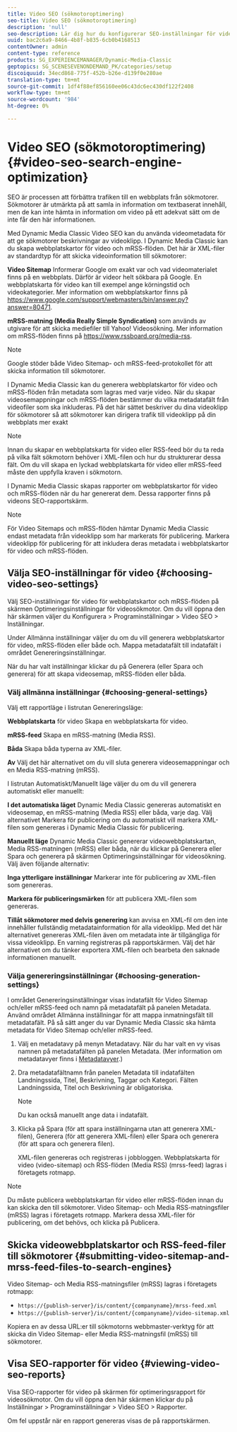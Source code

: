 ```yaml
---
title: Video SEO (sökmotoroptimering)
seo-title: Video SEO (sökmotoroptimering)
description: 'null'
seo-description: Lär dig hur du konfigurerar SEO-inställningar för video.
uuid: bac2c6a9-8466-4b8f-b835-6cb0b4168513
contentOwner: admin
content-type: reference
products: SG_EXPERIENCEMANAGER/Dynamic-Media-Classic
geptopics: SG_SCENESEVENONDEMAND_PK/categories/setup
discoiquuid: 34ecd868-775f-452b-b26e-d139f0e280ae
translation-type: tm+mt
source-git-commit: 1df4f88ef856160ee06c43dc6ec430df122f2408
workflow-type: tm+mt
source-wordcount: '984'
ht-degree: 0%

---
```



# Video SEO (sökmotoroptimering){#video-seo-search-engine-optimization}

SEO är processen att förbättra trafiken till en webbplats från sökmotorer. Sökmotorer är utmärkta på att samla in information om textbaserat innehåll, men de kan inte hämta in information om video på ett adekvat sätt om de inte får den här informationen.

Med Dynamic Media Classic Video SEO kan du använda videometadata för att ge sökmotorer beskrivningar av videoklipp. I Dynamic Media Classic kan du skapa webbplatskartor för video och mRSS-flöden. Det här är XML-filer av standardtyp för att skicka videoinformation till sökmotorer:

**Video Sitemap** Informerar Google om exakt var och vad videomaterialet finns på en webbplats. Därför är videor helt sökbara på Google. En webbplatskarta för video kan till exempel ange körningstid och videokategorier. Mer information om webbplatskartor finns på https://www.google.com/support/webmasters/bin/answer.py?answer=80471.

**mRSS-matning (Media Really Simple Syndication)** som används av utgivare för att skicka mediefiler till Yahoo! Videosökning. Mer information om mRSS-flöden finns på https://www.rssboard.org/media-rss.

>[!NOTE]
>
>Google stöder både Video Sitemap- och mRSS-feed-protokollet för att skicka information till sökmotorer.

I Dynamic Media Classic kan du generera webbplatskartor för video och mRSS-flöden från metadata som lagras med varje video. När du skapar videosemappningar och mRSS-flöden bestämmer du vilka metadatafält från videofiler som ska inkluderas. På det här sättet beskriver du dina videoklipp för sökmotorer så att sökmotorer kan dirigera trafik till videoklipp på din webbplats mer exakt

>[!NOTE]
>
>Innan du skapar en webbplatskarta för video eller RSS-feed bör du ta reda på vilka fält sökmotorn behöver i XML-filen och hur du strukturerar dessa fält. Om du vill skapa en lyckad webbplatskarta för video eller mRSS-feed måste den uppfylla kraven i sökmotorn.

I Dynamic Media Classic skapas rapporter om webbplatskartor för video och mRSS-flöden när du har genererat dem. Dessa rapporter finns på videons SEO-rapportskärm.

>[!NOTE]
>
>För Video Sitemaps och mRSS-flöden hämtar Dynamic Media Classic endast metadata från videoklipp som har markerats för publicering. Markera videoklipp för publicering för att inkludera deras metadata i webbplatskartor för video och mRSS-flöden.

## Välja SEO-inställningar för video {#choosing-video-seo-settings}

Välj SEO-inställningar för video för webbplatskartor och mRSS-flöden på skärmen Optimeringsinställningar för videosökmotor. Om du vill öppna den här skärmen väljer du Konfigurera > Programinställningar > Video SEO > Inställningar.

Under Allmänna inställningar väljer du om du vill generera webbplatskartor för video, mRSS-flöden eller både och. Mappa metadatafält till indatafält i området Genereringsinställningar.

När du har valt inställningar klickar du på Generera (eller Spara och generera) för att skapa videosemap, mRSS-flöden eller båda.

### Välj allmänna inställningar {#choosing-general-settings}

Välj ett rapportläge i listrutan Genereringsläge:

**Webbplatskarta** för video Skapa en webbplatskarta för video.

**mRSS-feed** Skapa en mRSS-matning (Media RSS).

**Båda** Skapa båda typerna av XML-filer.

**Av** Välj det här alternativet om du vill sluta generera videosemappningar och en Media RSS-matning (mRSS).

I listrutan Automatiskt/Manuellt läge väljer du om du vill generera automatiskt eller manuellt:

**I det automatiska läget** Dynamic Media Classic genereras automatiskt en videosemap, en mRSS-matning (Media RSS) eller båda, varje dag. Välj alternativet Markera för publicering om du automatiskt vill markera XML-filen som genereras i Dynamic Media Classic för publicering.

**Manuellt läge** Dynamic Media Classic genererar videowebbplatskartan, Media RSS-matningen (mRSS) eller båda, när du klickar på Generera eller Spara och generera på skärmen Optimeringsinställningar för videosökning. Välj även följande alternativ:

**Inga ytterligare inställningar** Markerar inte för publicering av XML-filen som genereras.

**Markera för publiceringsmärken** för att publicera XML-filen som genereras.

**Tillåt sökmotorer med delvis generering** kan avvisa en XML-fil om den inte innehåller fullständig metadatainformation för alla videoklipp. Med det här alternativet genereras XML-filen även om metadata inte är tillgängliga för vissa videoklipp. En varning registreras på rapportskärmen. Välj det här alternativet om du tänker exportera XML-filen och bearbeta den saknade informationen manuellt.

### Välja genereringsinställningar {#choosing-generation-settings}

I området Genereringsinställningar visas indatafält för Video Sitemap och/eller mRSS-feed och namn på metadatafält på panelen Metadata. Använd området Allmänna inställningar för att mappa inmatningsfält till metadatafält. På så sätt anger du var Dynamic Media Classic ska hämta metadata för Video Sitemap och/eller mRSS-feed.

1. Välj en metadatavy på menyn Metadatavy. När du har valt en vy visas namnen på metadatafälten på panelen Metadata. (Mer information om metadatavyer finns i [Metadatavyer](application-setup.md#metadata_views).)
1. Dra metadatafältnamn från panelen Metadata till indatafälten Landningssida, Titel, Beskrivning, Taggar och Kategori. Fälten Landningssida, Titel och Beskrivning är obligatoriska.

   >[!NOTE]
   >
   >Du kan också manuellt ange data i indatafält.

1. Klicka på Spara (för att spara inställningarna utan att generera XML-filen), Generera (för att generera XML-filen) eller Spara och generera (för att spara och generera filen).

   XML-filen genereras och registreras i jobbloggen. Webbplatskarta för video (video-sitemap) och RSS-flöden (Media RSS) (mrss-feed) lagras i företagets rotmapp.

>[!NOTE]
>
>Du måste publicera webbplatskartan för video eller mRSS-flöden innan du kan skicka den till sökmotorer. Video Sitemap- och Media RSS-matningsfiler (mRSS) lagras i företagets rotmapp. Markera dessa XML-filer för publicering, om det behövs, och klicka på Publicera.

## Skicka videowebbplatskartor och RSS-feed-filer till sökmotorer {#submitting-video-sitemap-and-mrss-feed-files-to-search-engines}

Video Sitemap- och Media RSS-matningsfiler (mRSS) lagras i företagets rotmapp:

* `https://{publish-server}/is/content/{companyname}/mrss-feed.xml`
* `https://{publish-server}/is/content/{companyname}/video-sitemap.xml`

Kopiera en av dessa URL:er till sökmotorns webbmaster-verktyg för att skicka din Video Sitemap- eller Media RSS-matningsfil (mRSS) till sökmotorer.

## Visa SEO-rapporter för video {#viewing-video-seo-reports}

Visa SEO-rapporter för video på skärmen för optimeringsrapport för videosökmotor. Om du vill öppna den här skärmen klickar du på Inställningar > Programinställningar > Video SEO > Rapporter.

Om fel uppstår när en rapport genereras visas de på rapportskärmen.
